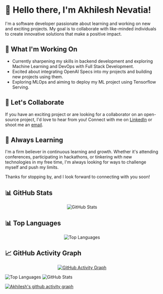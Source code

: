 # 👋 Hello there, I'm Akhilesh Nevatia!

I'm a software developer passionate about learning and working on new and exciting projects. My goal is to collaborate with like-minded individuals to create innovative solutions that make a positive impact.

## 🔭 What I'm Working On

- Currently sharpening my skills in backend development and exploring Machine Learning and DevOps with Full Stack Development.
- Excited about integrating OpenAI Specs into my projects and building new projects using them.
- Exploring MLOps and aiming to deploy my ML project using Tensorflow Serving.

## 🤝 Let's Collaborate

If you have an exciting project or are looking for a collaborator on an open-source project, I'd love to hear from you! Connect with me on [LinkedIn](https://www.linkedin.com/in/akhilnev/) or shoot me an [email](mailto:Akhilesh.nevatia@gmail.com).

## 🌱 Always Learning

I'm a firm believer in continuous learning and growth. Whether it's attending conferences, participating in hackathons, or tinkering with new technologies in my free time, I'm always looking for ways to challenge myself and push my limits.

Thanks for stopping by, and I look forward to connecting with you soon!

## 📊 GitHub Stats

<!-- GitHub Stats -->
<p align="center">
  <img src="https://github-readme-stats.vercel.app/api?username=akhilnev&show_icons=true&hide=contribs,issues&title_color=ffffff&icon_color=bb2acf&text_color=daf7dc&bg_color=151515" alt="GitHub Stats">
</p>

## 📊 Top Languages

<!-- Top Languages -->
<p align="center">
  <img src="https://github-readme-stats.vercel.app/api/top-langs/?username=akhilnev&layout=compact" alt="Top Languages">
</p>

## 📈 GitHub Activity Graph

<!-- GitHub Activity Graph -->
<p align="center">
  <a href="https://github.com/ashutosh00710/github-readme-activity-graph">
    <img src="https://github-readme-activity-graph.vercel.app/graph?username=akhilnev&hide=issues&bg_color=151515" alt="GitHub Activity Graph">
  </a>
</p>


![Top Languages](https://github-readme-stats.vercel.app/api/top-langs/?username=akhilnev&layout=compact)
 ![GitHub Stats](https://github-readme-stats.vercel.app/api?username=akhilnev&show_icons=true&hide=contribs,issues&title_color=ffffff&icon_color=bb2acf&text_color=daf7dc&bg_color=151515)
 
 [![Akhilesh's github activity graph](https://github-readme-activity-graph.vercel.app/graph?username=akhilnev)](https://github.com/ashutosh00710/github-readme-activity-graph)




